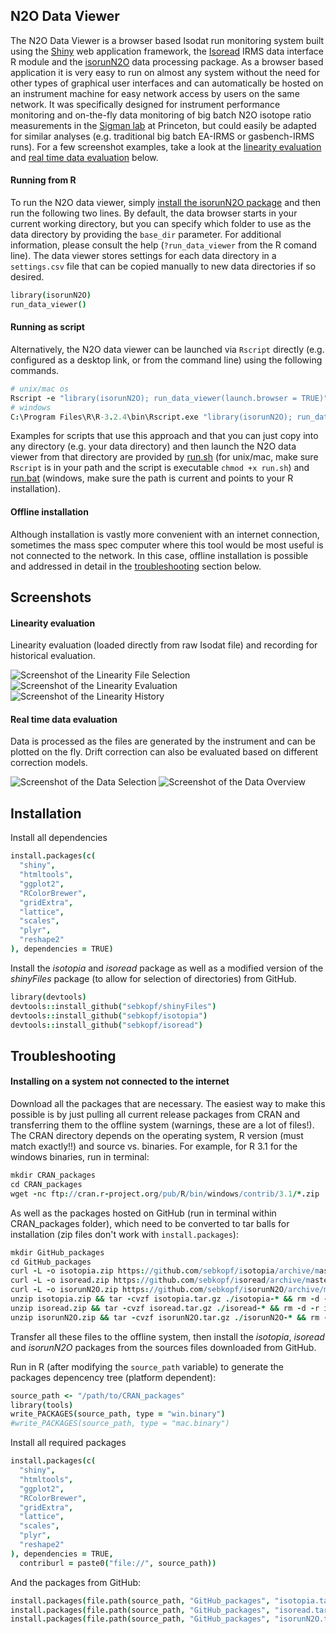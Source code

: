 ## N2O Data Viewer

The N2O Data Viewer is a browser based Isodat run monitoring system built using the [Shiny](http://shiny.rstudio.com/) web application framework, the [Isoread](https://github.com/sebkopf/isoread#isoread) IRMS data interface R module and the [isorunN2O](https://github.com/sebkopf/isorunN2O) data processing package. As a browser based application it is very easy to run on almost any system without the need for other types of graphical user interfaces and can automatically be hosted on an instrument machine for easy network access by users on the same network. It was specifically designed for instrument performance monitoring and on-the-fly data monitoring of big batch N2O isotope ratio measurements in the [Sigman lab](http://www.princeton.edu/sigman/) at Princeton, but could easily be adapted for similar analyses (e.g. traditional big batch EA-IRMS or gasbench-IRMS runs). For a few screenshot examples, take a look at the [linearity evaluation](#linearity-evaluation) and [real time data evaluation](#real-time-data-evaluation) below.

#### Running from R

To run the N2O data viewer, simply [install the isorunN2O package](https://github.com/sebkopf/isorunN2O#installation) and then run the following two lines. By default, the data browser starts in your current working directory, but you can specify which folder to use as the data directory by providing the `base_dir` parameter. For additional information, please consult the help (`?run_data_viewer` from the R comand line). The data viewer stores settings for each data directory in a `settings.csv` file that can be copied manually to new data directories if so desired.

```coffee
library(isorunN2O)
run_data_viewer()
```

#### Running as script

Alternatively, the N2O data viewer can be launched via `Rscript` directly (e.g. configured as a desktop link, or from the command line) using the following commands.

```coffee
# unix/mac os
Rscript -e "library(isorunN2O); run_data_viewer(launch.browser = TRUE)"
# windows
C:\Program Files\R\R-3.2.4\bin\Rscript.exe "library(isorunN2O); run_data_viewer(launch.browser = TRUE)"
```

Examples for scripts that use this approach and that you can just copy into any directory (e.g. your data directory) and then launch the N2O data viewer from that directory are provided by [run.sh](https://github.com/sebkopf/isorunN2O/blob/master/inst/shiny-apps/data_viewer/run.sh) (for unix/mac, make sure `Rscript` is in your path and the script is executable `chmod +x run.sh`) and [run.bat](https://github.com/sebkopf/isorunN2O/blob/master/inst/shiny-apps/data_viewer/run.bat) (windows, make sure the path is current and points to your R installation).

#### Offline installation

Although installation is vastly more convenient with an internet connection, sometimes the mass spec computer where this tool would be most useful is not connected to the network. In this case, offline installation is possible and addressed in detail in the [troubleshooting](#troubleshooting) section below.

## Screenshots

#### Linearity evaluation

Linearity evaluation (loaded directly from raw Isodat file) and recording for historical evaluation.

![Screenshot of the Linearity File Selection](https://github.com/sebkopf/isorunN2O/blob/master/inst/shiny-apps/data_viewer/doc/linearity_selection.png?raw=true)
![Screenshot of the Linearity Evaluation](https://github.com/sebkopf/isorunN2O/blob/master/inst/shiny-apps/data_viewer/doc/linearity_evaluation.png?raw=true)
![Screenshot of the Linearity History](https://github.com/sebkopf/isorunN2O/blob/master/inst/shiny-apps/data_viewer/doc/linearity_history.png?raw=true)

#### Real time data evaluation

Data is processed as the files are generated by the instrument and can be plotted on the fly. Drift correction can also be evaluated based on different correction models.

![Screenshot of the Data Selection](https://github.com/sebkopf/isorunN2O/blob/master/inst/shiny-apps/data_viewer/doc/data_selection.png?raw=true)
![Screenshot of the Data Overview](https://github.com/sebkopf/isorunN2O/blob/master/inst/shiny-apps/data_viewer/doc/data_overview.png?raw=true)


## Installation

Install all dependencies

```coffee
install.packages(c(
  "shiny",
  "htmltools",
  "ggplot2",
  "RColorBrewer",
  "gridExtra",
  "lattice",
  "scales",
  "plyr",
  "reshape2"
), dependencies = TRUE)
```

Install the *isotopia* and *isoread* package as well as a modified version of the *shinyFiles* package (to allow for selection of directories) from GitHub.

```coffee
library(devtools)
devtools::install_github("sebkopf/shinyFiles")
devtools::install_github("sebkopf/isotopia")
devtools::install_github("sebkopf/isoread")
```

## Troubleshooting

#### Installing on a system not connected to the internet

Download all the packages that are necessary. The easiest way to make this possible is by just pulling all current release packages from CRAN and transferring them to the offline system (warnings, these are a lot of files!). The CRAN directory depends on the operating system, R version (must match exactly!!) and source vs. binaries. For example, for R 3.1 for the windows binaries, run in terminal:

```coffee
mkdir CRAN_packages
cd CRAN_packages
wget -nc ftp://cran.r-project.org/pub/R/bin/windows/contrib/3.1/*.zip
```

As well as the packages hosted on GitHub (run in terminal within CRAN_packages folder), which need to be converted to tar balls for installation (zip files don't work with ```install.packages```):
```coffee
mkdir GitHub_packages
cd GitHub_packages
curl -L -o isotopia.zip https://github.com/sebkopf/isotopia/archive/master.zip
curl -L -o isoread.zip https://github.com/sebkopf/isoread/archive/master.zip
curl -L -o isorunN2O.zip https://github.com/sebkopf/isorunN2O/archive/master.zip
unzip isotopia.zip && tar -cvzf isotopia.tar.gz ./isotopia-* && rm -d -r isotopia-*
unzip isoread.zip && tar -cvzf isoread.tar.gz ./isoread-* && rm -d -r isoread-*
unzip isorunN2O.zip && tar -cvzf isorunN2O.tar.gz ./isorunN2O-* && rm -d -r isorunN2O-*
```

Transfer all these files to the offline system, then install the *isotopia*, *isoread* and *isorunN2O* packages from the sources files downloaded from GitHub.

Run in R (after modifying the ```source_path``` variable) to generate the packages depencency tree (platform dependent):

```coffee
source_path <- "/path/to/CRAN_packages"
library(tools)
write_PACKAGES(source_path, type = "win.binary")
#write_PACKAGES(source_path, type = "mac.binary")
```

Install all required packages

```coffee
install.packages(c(
  "shiny",
  "htmltools",
  "ggplot2",
  "RColorBrewer",
  "gridExtra",
  "lattice",
  "scales",
  "plyr",
  "reshape2"
), dependencies = TRUE,
  contriburl = paste0("file://", source_path))
```

And the packages from GitHub:

```coffee
install.packages(file.path(source_path, "GitHub_packages", "isotopia.tar.gz"), repos = NULL, type = "source")
install.packages(file.path(source_path, "GitHub_packages", "isoread.tar.gz"), repos = NULL, type = "source")
install.packages(file.path(source_path, "GitHub_packages", "isorunN2O.tar.gz"), repos = NULL, type = "source")
```
